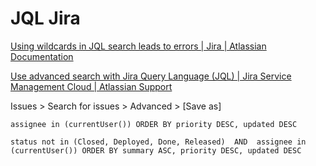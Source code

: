 # JQL Jira

[Using wildcards in JQL search leads to errors | Jira | Atlassian Documentation](https://confluence.atlassian.com/jirakb/using-wildcards-in-jql-search-leads-to-errors-1180140317.html)

[Use advanced search with Jira Query Language (JQL) | Jira Service Management Cloud | Atlassian Support](https://support.atlassian.com/jira-service-management-cloud/docs/use-advanced-search-with-jira-query-language-jql/)

Issues > Search for issues > Advanced > [Save as]
```
assignee in (currentUser()) ORDER BY priority DESC, updated DESC
```
```
status not in (Closed, Deployed, Done, Released)  AND  assignee in (currentUser()) ORDER BY summary ASC, priority DESC, updated DESC
```
